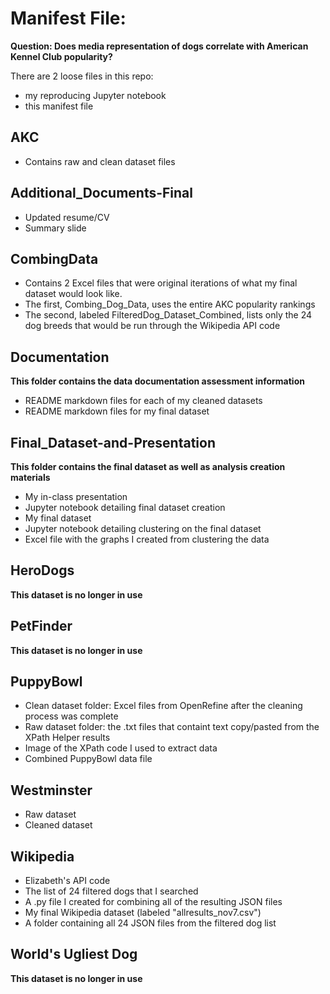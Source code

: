 # Manifest File:

**Question: Does media representation of dogs correlate with American Kennel Club popularity?**

There are 2 loose files in this repo:
* my reproducing Jupyter notebook
* this manifest file

## AKC
* Contains raw and clean dataset files

## Additional_Documents-Final
* Updated resume/CV
* Summary slide

## CombingData
* Contains 2 Excel files that were original iterations of what my final dataset would look like. 
* The first, Combing_Dog_Data, uses the entire AKC popularity rankings
* The second, labeled FilteredDog_Dataset_Combined, lists only the 24 dog breeds that would be run through the Wikipedia API code

## Documentation
**This folder contains the data documentation assessment information**

* README markdown files for each of my cleaned datasets
* README markdown files for my final dataset

## Final_Dataset-and-Presentation
**This folder contains the final dataset as well as analysis creation materials**

* My in-class presentation
* Jupyter notebook detailing final dataset creation
* My final dataset
* Jupyter notebook detailing clustering on the final dataset
* Excel file with the graphs I created from clustering the data

## HeroDogs
**This dataset is no longer in use**

## PetFinder
**This dataset is no longer in use**

## PuppyBowl
* Clean dataset folder: Excel files from OpenRefine after the cleaning process was complete
* Raw dataset folder: the .txt files that containt text copy/pasted from the XPath Helper results
* Image of the XPath code I used to extract data
* Combined PuppyBowl data file

## Westminster
* Raw dataset
* Cleaned dataset

## Wikipedia
* Elizabeth's API code
* The list of 24 filtered dogs that I searched
* A .py file I created for combining all of the resulting JSON files
* My final Wikipedia dataset (labeled "allresults_nov7.csv")
* A folder containing all 24 JSON files from the filtered dog list

## World's Ugliest Dog
**This dataset is no longer in use**
